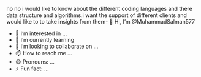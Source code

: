 no no i would like to know about the different coding languages and there data structure and algorithms.i want the support of different clients and would like to to take insights from them- 👋 Hi, I’m @MuhammadSalman577
- 👀 I’m interested in ...
- 🌱 I’m currently learning 
- 💞️ I’m looking to collaborate on ...
- 📫 How to reach me ...
- 😄 Pronouns: ...
- ⚡ Fun fact: ...

<!---
MuhammadSalman577/MuhammadSalman577 is a ✨ special ✨ repository because its `README.md` (this file) appears on your GitHub profile.
You can click the Preview link to take a look at your changes.
--->
